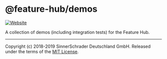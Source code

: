 # @feature-hub/demos

[![Website][website-badge]][website]

A collection of demos (including integration tests) for the Feature Hub.

---

Copyright (c) 2018-2019 SinnerSchrader Deutschland GmbH. Released under the
terms of the [MIT License][license].

[license]: https://github.com/sinnerschrader/feature-hub/blob/master/LICENSE
[website]: https://feature-hub.netlify.com/
[website-badge]:
  https://img.shields.io/badge/Website-Feature%20Hub-%234502da.svg
